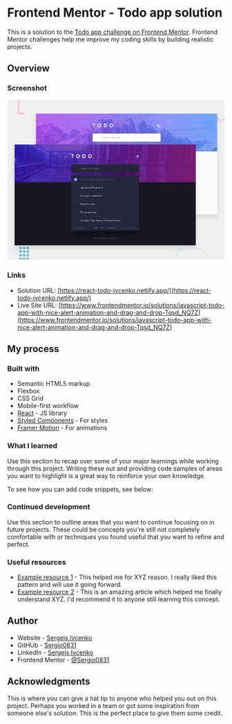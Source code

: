 # Frontend Mentor - Todo app solution

This is a solution to the [Todo app challenge on Frontend Mentor](https://www.frontendmentor.io/challenges/todo-app-Su1_KokOW). Frontend Mentor challenges help me improve my coding skills by building realistic projects.

## Overview

### Screenshot

![Design preview for the Todo app coding challenge](./desktop-preview.jpg)

### Links

- Solution URL: [https://react-todo-ivcenko.netlify.app/](https://react-todo-ivcenko.netlify.app/)
- Live Site URL: [https://www.frontendmentor.io/solutions/javascript-todo-app-with-nice-alert-animation-and-drag-and-drop-Tqsd_NQ7Z](https://www.frontendmentor.io/solutions/javascript-todo-app-with-nice-alert-animation-and-drag-and-drop-Tqsd_NQ7Z)

## My process

### Built with

- Semantic HTML5 markup
- Flexbox
- CSS Grid
- Mobile-first workflow
- [React](https://reactjs.dev/) - JS library
- [Styled Components](https://styled-components.com/) - For styles
- [Framer Motion](https://www.framer.com/motion/) - For animations

### What I learned

Use this section to recap over some of your major learnings while working through this project. Writing these out and providing code samples of areas you want to highlight is a great way to reinforce your own knowledge.

To see how you can add code snippets, see below:

### Continued development

Use this section to outline areas that you want to continue focusing on in future projects. These could be concepts you're still not completely comfortable with or techniques you found useful that you want to refine and perfect.

### Useful resources

- [Example resource 1](https://www.example.com) - This helped me for XYZ reason. I really liked this pattern and will use it going forward.
- [Example resource 2](https://www.example.com) - This is an amazing article which helped me finally understand XYZ. I'd recommend it to anyone still learning this concept.

## Author

- Website - [Sergejs Ivcenko](https://www.your-site.com)
- GitHUb - [Sergio0831](https://github.com/Sergio0831)
- LinkedIn - [Sergejs Ivcenko](https://www.linkedin.com/in/ivcenko/)
- Frontend Mentor - [@Sergio0831](https://www.frontendmentor.io/profile/Sergio0831)

## Acknowledgments

This is where you can give a hat tip to anyone who helped you out on this project. Perhaps you worked in a team or got some inspiration from someone else's solution. This is the perfect place to give them some credit.

